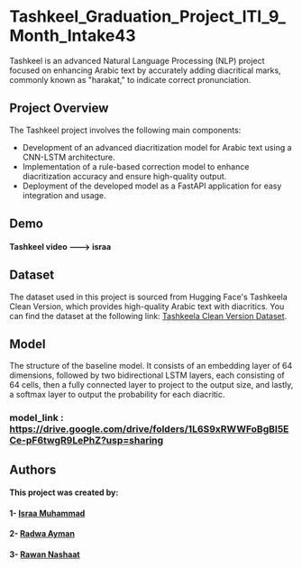 # Tashkeel_Graduation_Project_ITI_9_Month_Intake43

Tashkeel is an advanced Natural Language Processing (NLP) project focused on enhancing Arabic text by accurately adding diacritical marks, commonly known as "harakat," to indicate correct pronunciation.

## Project Overview

The Tashkeel project involves the following main components:

- Development of an advanced diacritization model for Arabic text using a CNN-LSTM architecture.
- Implementation of a rule-based correction model to enhance diacritization accuracy and ensure high-quality output.
- Deployment of the developed model as a FastAPI application for easy integration and usage.


## Demo
#### Tashkeel video ---> israa

## Dataset

The dataset used in this project is sourced from Hugging Face's Tashkeela Clean Version, which provides high-quality Arabic text with diacritics. You can find the dataset at the following link: [Tashkeela Clean Version Dataset](https://huggingface.co/datasets/arbml/tashkeelav2).

## Model 
The structure of the baseline model. It consists of an embedding layer of 64 dimensions, followed by two bidirectional LSTM layers, each consisting of 64 cells, then a fully connected layer to project to the output size, and lastly, a softmax layer to output the probability for each diacritic.

### model_link :  https://drive.google.com/drive/folders/1L6S9xRWWFoBgBI5ECe-pF6twgR9LePhZ?usp=sharing

## Authors
#### This project was created by:
#### 1- [Israa Muhammad](https://github.com/israa2050)
#### 2- [Radwa Ayman](https://github.com/radwaayman22)
#### 3- [Rawan Nashaat](https://github.com/rawanelzehery)



